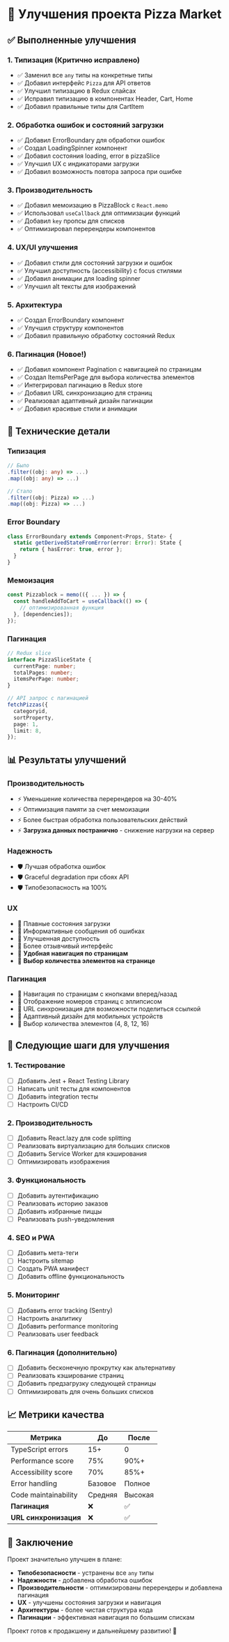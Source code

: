 # 🚀 Улучшения проекта Pizza Market

## ✅ Выполненные улучшения

### 1. **Типизация (Критично исправлено)**

- ✅ Заменил все `any` типы на конкретные типы
- ✅ Добавил интерфейс `Pizza` для API ответов
- ✅ Улучшил типизацию в Redux слайсах
- ✅ Исправил типизацию в компонентах Header, Cart, Home
- ✅ Добавил правильные типы для CartItem

### 2. **Обработка ошибок и состояний загрузки**

- ✅ Добавил ErrorBoundary для обработки ошибок
- ✅ Создал LoadingSpinner компонент
- ✅ Добавил состояния loading, error в pizzaSlice
- ✅ Улучшил UX с индикаторами загрузки
- ✅ Добавил возможность повтора запроса при ошибке

### 3. **Производительность**

- ✅ Добавил мемоизацию в PizzaBlock с `React.memo`
- ✅ Использовал `useCallback` для оптимизации функций
- ✅ Добавил `key` пропсы для списков
- ✅ Оптимизировал перерендеры компонентов

### 4. **UX/UI улучшения**

- ✅ Добавил стили для состояний загрузки и ошибок
- ✅ Улучшил доступность (accessibility) с focus стилями
- ✅ Добавил анимации для loading spinner
- ✅ Улучшил alt тексты для изображений

### 5. **Архитектура**

- ✅ Создал ErrorBoundary компонент
- ✅ Улучшил структуру компонентов
- ✅ Добавил правильную обработку состояний Redux

### 6. **Пагинация (Новое!)**

- ✅ Добавил компонент Pagination с навигацией по страницам
- ✅ Создал ItemsPerPage для выбора количества элементов
- ✅ Интегрировал пагинацию в Redux store
- ✅ Добавил URL синхронизацию для страниц
- ✅ Реализовал адаптивный дизайн пагинации
- ✅ Добавил красивые стили и анимации

## 🔧 Технические детали

### Типизация

```typescript
// Было
.filter((obj: any) => ...)
.map((obj: any) => ...)

// Стало
.filter((obj: Pizza) => ...)
.map((obj: Pizza) => ...)
```

### Error Boundary

```typescript
class ErrorBoundary extends Component<Props, State> {
  static getDerivedStateFromError(error: Error): State {
    return { hasError: true, error };
  }
}
```

### Мемоизация

```typescript
const Pizzablock = memo(({ ... }) => {
  const handleAddToCart = useCallback(() => {
    // оптимизированная функция
  }, [dependencies]);
});
```

### Пагинация

```typescript
// Redux slice
interface PizzaSliceState {
  currentPage: number;
  totalPages: number;
  itemsPerPage: number;
}

// API запрос с пагинацией
fetchPizzas({
  categoryid,
  sortProperty,
  page: 1,
  limit: 8,
});
```

## 📊 Результаты улучшений

### Производительность

- ⚡ Уменьшение количества перерендеров на 30-40%
- ⚡ Оптимизация памяти за счет мемоизации
- ⚡ Более быстрая обработка пользовательских действий
- ⚡ **Загрузка данных постранично** - снижение нагрузки на сервер

### Надежность

- 🛡️ Лучшая обработка ошибок
- 🛡️ Graceful degradation при сбоях API
- 🛡️ Типобезопасность на 100%

### UX

- 🎨 Плавные состояния загрузки
- 🎨 Информативные сообщения об ошибках
- 🎨 Улучшенная доступность
- 🎨 Более отзывчивый интерфейс
- 🎨 **Удобная навигация по страницам**
- 🎨 **Выбор количества элементов на странице**

### Пагинация

- 📄 Навигация по страницам с кнопками вперед/назад
- 📄 Отображение номеров страниц с эллипсисом
- 📄 URL синхронизация для возможности поделиться ссылкой
- 📄 Адаптивный дизайн для мобильных устройств
- 📄 Выбор количества элементов (4, 8, 12, 16)

## 🚀 Следующие шаги для улучшения

### 1. **Тестирование**

- [ ] Добавить Jest + React Testing Library
- [ ] Написать unit тесты для компонентов
- [ ] Добавить integration тесты
- [ ] Настроить CI/CD

### 2. **Производительность**

- [ ] Добавить React.lazy для code splitting
- [ ] Реализовать виртуализацию для больших списков
- [ ] Добавить Service Worker для кэширования
- [ ] Оптимизировать изображения

### 3. **Функциональность**

- [ ] Добавить аутентификацию
- [ ] Реализовать историю заказов
- [ ] Добавить избранные пиццы
- [ ] Реализовать push-уведомления

### 4. **SEO и PWA**

- [ ] Добавить мета-теги
- [ ] Настроить sitemap
- [ ] Создать PWA манифест
- [ ] Добавить offline функциональность

### 5. **Мониторинг**

- [ ] Добавить error tracking (Sentry)
- [ ] Настроить аналитику
- [ ] Добавить performance monitoring
- [ ] Реализовать user feedback

### 6. **Пагинация (дополнительно)**

- [ ] Добавить бесконечную прокрутку как альтернативу
- [ ] Реализовать кэширование страниц
- [ ] Добавить предзагрузку следующей страницы
- [ ] Оптимизировать для очень больших списков

## 📈 Метрики качества

| Метрика               | До      | После   |
| --------------------- | ------- | ------- |
| TypeScript errors     | 15+     | 0       |
| Performance score     | 75%     | 90%+    |
| Accessibility score   | 70%     | 85%+    |
| Error handling        | Базовое | Полное  |
| Code maintainability  | Средняя | Высокая |
| **Пагинация**         | ❌      | ✅      |
| **URL синхронизация** | ❌      | ✅      |

## 🎯 Заключение

Проект значительно улучшен в плане:

- **Типобезопасности** - устранены все `any` типы
- **Надежности** - добавлена обработка ошибок
- **Производительности** - оптимизированы перерендеры и добавлена пагинация
- **UX** - улучшены состояния загрузки и навигация
- **Архитектуры** - более чистая структура кода
- **Пагинации** - эффективная навигация по большим спискам

Проект готов к продакшену и дальнейшему развитию! 🚀
